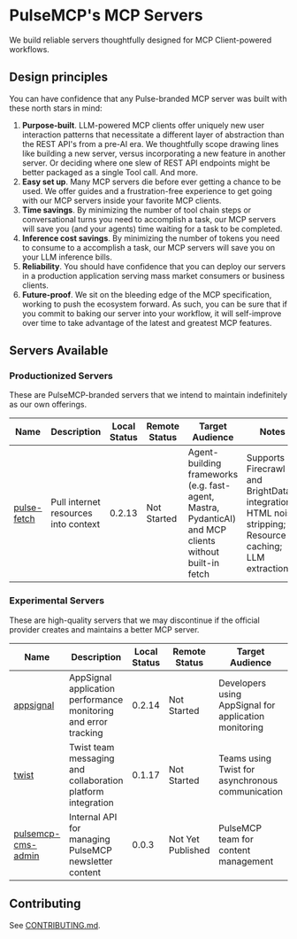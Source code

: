 # PulseMCP's MCP Servers

We build reliable servers thoughtfully designed for MCP Client-powered workflows.

## Design principles

You can have confidence that any Pulse-branded MCP server was built with these north stars in mind:

1. **Purpose-built**. LLM-powered MCP clients offer uniquely new user interaction patterns that necessitate a different layer of abstraction than the REST API's from a pre-AI era. We thoughtfully scope drawing lines like building a new server, versus incorporating a new feature in another server. Or deciding where one slew of REST API endpoints might be better packaged as a single Tool call. And more.
2. **Easy set up**. Many MCP servers die before ever getting a chance to be used. We offer guides and a frustration-free experience to get going with our MCP servers inside your favorite MCP clients.
3. **Time savings**. By minimizing the number of tool chain steps or conversational turns you need to accomplish a task, our MCP servers will save you (and your agents) time waiting for a task to be completed.
4. **Inference cost savings**. By minimizing the number of tokens you need to consume to a accomplish a task, our MCP servers will save you on your LLM inference bills.
5. **Reliability**. You should have confidence that you can deploy our servers in a production application serving mass market consumers or business clients.
6. **Future-proof**. We sit on the bleeding edge of the MCP specification, working to push the ecosystem forward. As such, you can be sure that if you commit to baking our server into your workflow, it will self-improve over time to take advantage of the latest and greatest MCP features.

## Servers Available

### Productionized Servers

These are PulseMCP-branded servers that we intend to maintain indefinitely as our own offerings.

| Name                                         | Description                          | Local Status | Remote Status | Target Audience                                                                                        | Notes                                                                                                  |
| -------------------------------------------- | ------------------------------------ | ------------ | ------------- | ------------------------------------------------------------------------------------------------------ | ------------------------------------------------------------------------------------------------------ |
| [pulse-fetch](./productionized/pulse-fetch/) | Pull internet resources into context | 0.2.13       | Not Started   | Agent-building frameworks (e.g. fast-agent, Mastra, PydanticAI) and MCP clients without built-in fetch | Supports Firecrawl and BrightData integrations; HTML noise stripping; Resource caching; LLM extraction |

### Experimental Servers

These are high-quality servers that we may discontinue if the official provider creates and maintains a better MCP server.

| Name                                                     | Description                                                     | Local Status | Remote Status     | Target Audience                                       | Notes                                                                |
| -------------------------------------------------------- | --------------------------------------------------------------- | ------------ | ----------------- | ----------------------------------------------------- | -------------------------------------------------------------------- |
| [appsignal](./experimental/appsignal/)                   | AppSignal application performance monitoring and error tracking | 0.2.14       | Not Started       | Developers using AppSignal for application monitoring | Requires AppSignal API key; NOT officially affiliated with AppSignal |
| [twist](./experimental/twist/)                           | Twist team messaging and collaboration platform integration     | 0.1.17       | Not Started       | Teams using Twist for asynchronous communication      | Requires Twist API bearer token and workspace ID                     |
| [pulsemcp-cms-admin](./experimental/pulsemcp-cms-admin/) | Internal API for managing PulseMCP newsletter content           | 0.0.3        | Not Yet Published | PulseMCP team for content management                  | Requires PULSEMCP_ADMIN_API_KEY; Internal use only                   |

## Contributing

See [CONTRIBUTING.md](./CONTRIBUTING.md).
